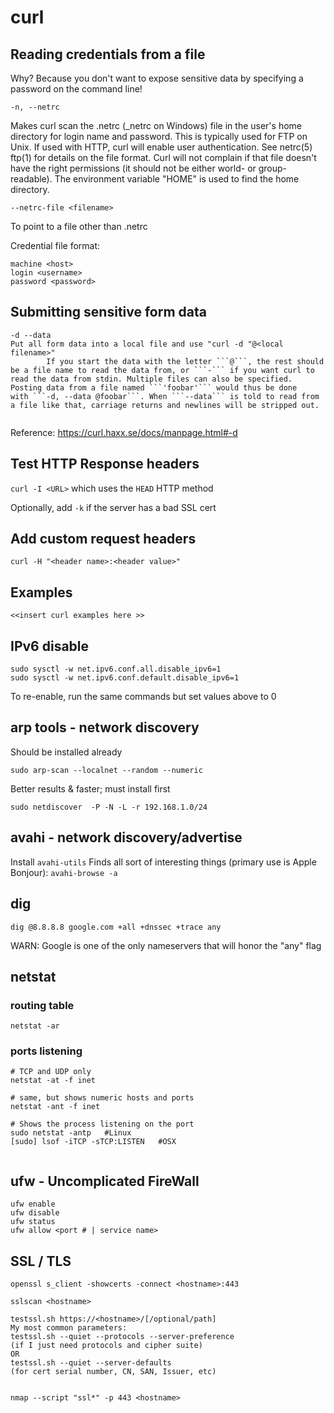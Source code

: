 # curl

## Reading credentials from a file

Why? Because you don't want to expose sensitive data by specifying a password on the command line!

```text
-n, --netrc
```

Makes curl scan the .netrc (_netrc on Windows) file in the user's home directory for login name and password. This is typically used for FTP on Unix. If used with HTTP, curl will enable user authentication. See netrc(5) ftp(1) for details on the file format. Curl will not complain if that file doesn't have the right permissions (it should not be either world- or group-readable). The environment variable "HOME" is used to find the home directory.

```
--netrc-file <filename>
```
To point to a file other than .netrc

Credential file format:
```
machine <host>
login <username>
password <password>
```

## Submitting sensitive form data

```text
-d --data
Put all form data into a local file and use "curl -d "@<local filename>" 
		If you start the data with the letter ```@```, the rest should be a file name to read the data from, or ```-``` if you want curl to read the data from stdin. Multiple files can also be specified. Posting data from a file named ```'foobar'``` would thus be done with ```-d, --data @foobar```. When ```--data``` is told to read from a file like that, carriage returns and newlines will be stripped out.
		
```
Reference: <https://curl.haxx.se/docs/manpage.html#-d> 



## Test HTTP Response headers

`curl -I <URL>` which uses the `HEAD` HTTP method

Optionally, add `-k` if the server has a bad SSL cert

## Add custom request headers

`curl -H "<header name>:<header value>"`

## Examples

```text
<<insert curl examples here >>
```

## IPv6 disable

```text
sudo sysctl -w net.ipv6.conf.all.disable_ipv6=1
sudo sysctl -w net.ipv6.conf.default.disable_ipv6=1
```

To re-enable, run the same commands but set values above to 0

## arp tools - network discovery

Should be installed already

```text
sudo arp-scan --localnet --random --numeric
```

Better results & faster; must install first

```text
sudo netdiscover  -P -N -L -r 192.168.1.0/24
```

## avahi - network discovery/advertise

Install `avahi-utils` Finds all sort of interesting things \(primary use is Apple Bonjour\): `avahi-browse -a`

## dig

`dig @8.8.8.8 google.com +all +dnssec +trace any`

WARN: Google is one of the only nameservers that will honor the "any" flag

## netstat

### routing table

```text
netstat -ar
```

### ports listening

```text
# TCP and UDP only
netstat -at -f inet

# same, but shows numeric hosts and ports
netstat -ant -f inet  

# Shows the process listening on the port
sudo netstat -antp   #Linux
[sudo] lsof -iTCP -sTCP:LISTEN   #OSX


```

## ufw - Uncomplicated FireWall

```text
ufw enable
ufw disable
ufw status
ufw allow <port # | service name>
```

## SSL / TLS

```text
openssl s_client -showcerts -connect <hostname>:443

sslscan <hostname>

testssl.sh https://<hostname>/[/optional/path]
My most common parameters:
testssl.sh --quiet --protocols --server-preference
(if I just need protocols and cipher suite)
OR
testssl.sh --quiet --server-defaults
(for cert serial number, CN, SAN, Issuer, etc)


nmap --script "ssl*" -p 443 <hostname>
```

